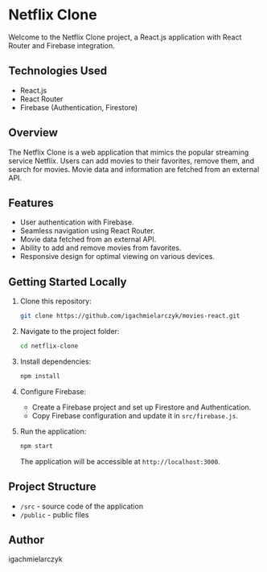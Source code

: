 # Netflix Clone

Welcome to the Netflix Clone project, a React.js application with React Router and Firebase integration.

## Technologies Used

- React.js
- React Router
- Firebase (Authentication, Firestore)

## Overview

The Netflix Clone is a web application that mimics the popular streaming service Netflix. Users can add movies to their favorites, remove them, and search for movies. Movie data and information are fetched from an external API.

## Features

- User authentication with Firebase.
- Seamless navigation using React Router.
- Movie data fetched from an external API.
- Ability to add and remove movies from favorites.
- Responsive design for optimal viewing on various devices.

## Getting Started Locally

1. Clone this repository:

    ```bash
    git clone https://github.com/igachmielarczyk/movies-react.git
    ```

2. Navigate to the project folder:

    ```bash
    cd netflix-clone
    ```

3. Install dependencies:

    ```bash
    npm install
    ```

4. Configure Firebase:
   - Create a Firebase project and set up Firestore and Authentication.
   - Copy Firebase configuration and update it in `src/firebase.js`.

5. Run the application:

    ```bash
    npm start
    ```

    The application will be accessible at `http://localhost:3000`.

## Project Structure

- `/src` - source code of the application
- `/public` - public files


## Author

igachmielarczyk

